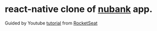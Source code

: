 # react-native clone of [nubank](https://nubank.com.br) app.

Guided by Youtube [tutorial](https://www.youtube.com/watch?v=DDm0M_rZLJo) from [RocketSeat](http://rocketseat.com.br/)